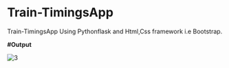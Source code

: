 # Train-TimingsApp

Train-TimingsApp Using Pythonflask and Html,Css framework i.e Bootstrap.

<b>#Output</b>

![3](https://user-images.githubusercontent.com/92783730/175833840-f9aa19df-9e42-4108-9005-1b2003f542f3.jpg)

